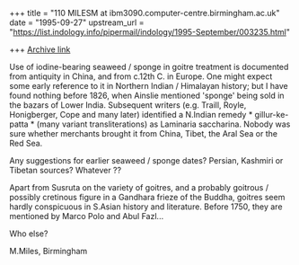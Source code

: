 +++
title = "110 MILESM at ibm3090.computer-centre.birmingham.ac.uk"
date = "1995-09-27"
upstream_url = "https://list.indology.info/pipermail/indology/1995-September/003235.html"

+++
[Archive link](https://list.indology.info/pipermail/indology/1995-September/003235.html)

Use of iodine-bearing seaweed / sponge in goitre treatment is documented
from antiquity in China, and from c.12th C. in Europe. One might expect
some early reference to it in Northern Indian / Himalayan history; but I
have found nothing before 1826, when Ainslie mentioned 'sponge' being
sold in the bazars of Lower India.  Subsequent writers (e.g. Traill,
Royle, Honigberger, Cope and many later) identified a N.Indian remedy *
gillur-ke-patta *  (many variant transliterations) as Laminaria
saccharina.  Nobody was sure whether merchants brought it from China,
Tibet, the Aral Sea or the Red Sea.

Any suggestions for earlier seaweed / sponge dates?  Persian, Kashmiri
or Tibetan sources?    Whatever ??

Apart from Susruta on the variety of goitres, and a probably goitrous /
possibly cretinous  figure in a Gandhara frieze of the Buddha,  goitres
seem hardly conspicuous in S.Asian history and literature.  Before 1750,
they are mentioned by Marco Polo and Abul Fazl...

Who else?

M.Miles, Birmingham















